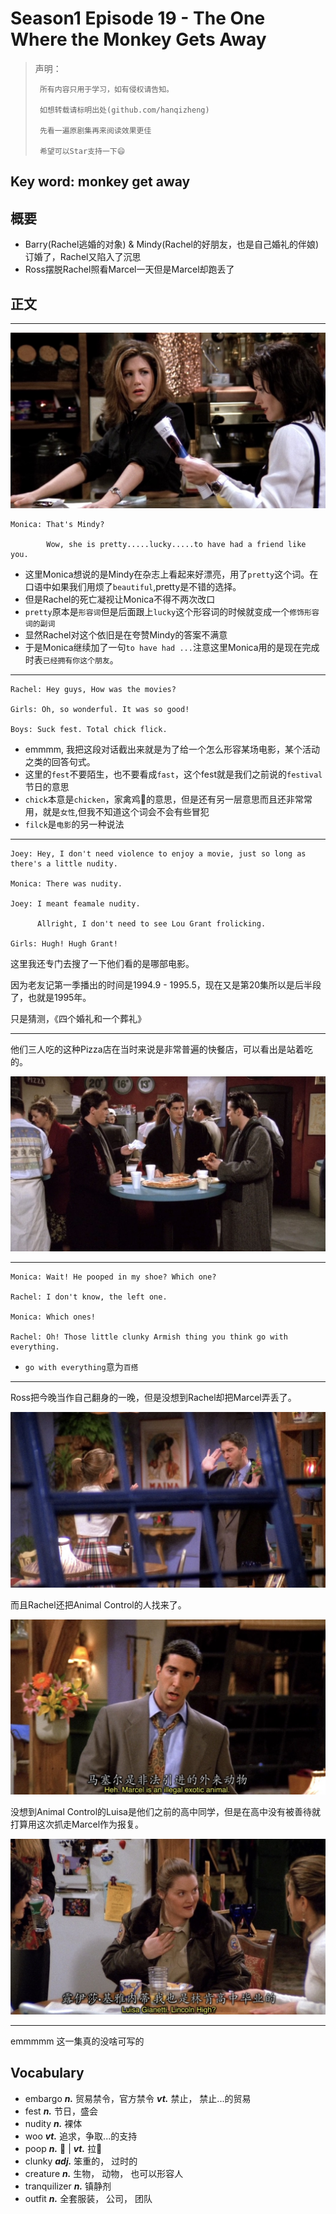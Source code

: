 # Season1 Episode 19 - The One Where the Monkey Gets Away

> 声明：
>       
>      所有内容只用于学习，如有侵权请告知。
>
>      如想转载请标明出处(github.com/hanqizheng)
>      
>      先看一遍原剧集再来阅读效果更佳
> 
>      希望可以Star支持一下😄
>
> 

## Key word: monkey get away

## 概要

- Barry(Rachel逃婚的对象) & Mindy(Rachel的好朋友，也是自己婚礼的伴娘) 订婚了，Rachel又陷入了沉思
- Ross摆脱Rachel照看Marcel一天但是Marcel却跑丢了

## 正文

---

![](./../source/image/season1/episode19/34.41.jpg)

```
Monica: That's Mindy?

        Wow, she is pretty.....lucky.....to have had a friend like you.
```

- 这里Monica想说的是Mindy在杂志上看起来好漂亮，用了`pretty`这个词。在口语中如果我们用烦了`beautiful`,pretty是不错的选择。
- 但是Rachel的死亡凝视让Monica不得不两次改口
- `pretty`原本是`形容词`但是后面跟上`lucky`这个形容词的时候就变成一个`修饰形容词的副词`
- 显然Rachel对这个依旧是在夸赞Mindy的答案不满意
- 于是Monica继续加了一句`to have had ...`注意这里Monica用的是现在完成时表`已经拥有你这个朋友`。

---

```
Rachel: Hey guys, How was the movies?

Girls: Oh, so wonderful. It was so good!

Boys: Suck fest. Total chick flick.
```
- emmmm, 我把这段对话截出来就是为了给一个怎么形容某场电影，某个活动之类的回答句式。
- 这里的`fest`不要陌生，也不要看成`fast`，这个fest就是我们之前说的`festival`节日的意思
- `chick`本意是`chicken`，家禽鸡🐔的意思，但是还有另一层意思而且还非常常用，就是`女性`,但我不知道这个词会不会有些冒犯
- `filck`是`电影`的另一种说法


---

```
Joey: Hey, I don't need violence to enjoy a movie, just so long as there's a little nudity.

Monica: There was nudity.

Joey: I meant feamale nudity.

      Allright, I don't need to see Lou Grant frolicking.

Girls: Hugh! Hugh Grant!
```

这里我还专门去搜了一下他们看的是哪部电影。

因为老友记第一季播出的时间是1994.9 - 1995.5，现在又是第20集所以是后半段了，也就是1995年。

只是猜测，《四个婚礼和一个葬礼》

---

他们三人吃的这种Pizza店在当时来说是非常普遍的快餐店，可以看出是站着吃的。

![](./../source/image/season1/episode19/14.46.jpg)


---

```
Monica: Wait! He pooped in my shoe? Which one?

Rachel: I don't know, the left one.

Monica: Which ones!

Rachel: Oh! Those little clunky Armish thing you think go with everything.
```

- `go with everything`意为`百搭`

---

Ross把今晚当作自己翻身的一晚，但是没想到Rachel却把Marcel弄丢了。

![](./../source/image/season1/episode19/40.31.jpg)

而且Rachel还把Animal Control的人找来了。

![](./../source/image/season1/episode19/41.54.jpg)

没想到Animal Control的Luisa是他们之前的高中同学，但是在高中没有被善待就打算用这次抓走Marcel作为报复。

![](./../source/image/season1/episode19/45.17.jpg)

--- 

emmmmm 这一集真的没啥可写的


## Vocabulary

- embargo ***n.*** 贸易禁令，官方禁令 ***vt.*** 禁止， 禁止...的贸易
- fest ***n.*** 节日，盛会
- nudity ***n.*** 裸体
- woo ***vt.*** 追求，争取...的支持
- poop ***n.*** 💩 | ***vt.*** 拉💩
- clunky ***adj.*** 笨重的， 过时的
- creature ***n.*** 生物， 动物， 也可以形容人
- tranquilizer ***n.*** 镇静剂
- outfit ***n.*** 全套服装， 公司， 团队

